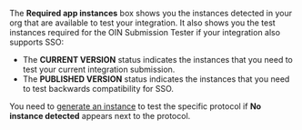 The **Required app instances** box shows you the instances detected in your org that are available to test your integration. It also shows you the test instances required for the OIN Submission Tester if your integration also supports SSO:

* The **CURRENT VERSION** status indicates the instances that you need to test your current integration submission.
* The **PUBLISHED VERSION** status indicates the instances that you need to test backwards compatibility for SSO.

You need to [generate an instance](#generate-instance) to test the specific protocol if **No instance detected** appears next to the protocol.
